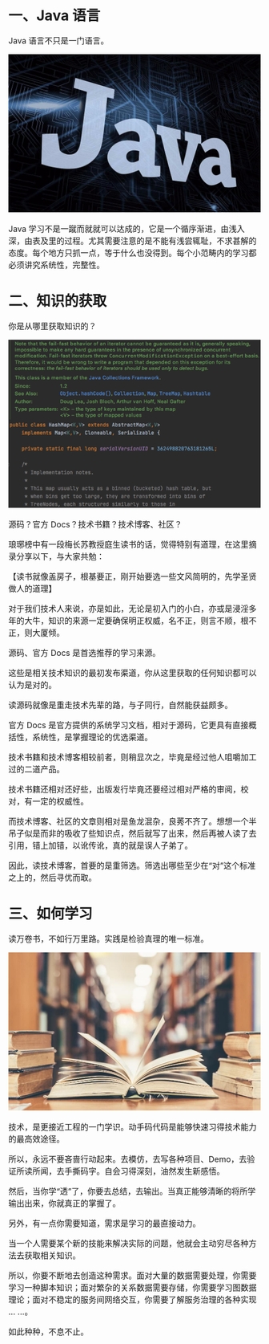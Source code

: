 # 一、Java 语言

<font size = 3>

Java 语言不只是一门语言。

![java](../pic/java.png)

Java 学习不是一蹴而就就可以达成的，它是一个循序渐进，由浅入深，由表及里的过程。尤其需要注意的是不能有浅尝辄耻，不求甚解的态度。每个地方只抓一点，等于什么也没得到。每个小范畴内的学习都必须讲究系统性，完整性。

</font>

# 二、知识的获取

<font size = 3>

你是从哪里获取知识的？

![map](../pic/map.png)

源码？官方 Docs？技术书籍？技术博客、社区？

琅琊榜中有一段梅长苏教授庭生读书的话，觉得特别有道理，在这里摘录分享以下，与大家共勉：

【读书就像盖房子，根基要正，刚开始要选一些文风简明的，先学圣贤做人的道理】

对于我们技术人来说，亦是如此，无论是初入门的小白，亦或是浸淫多年的大牛，知识的来源一定要确保明正权威，名不正，则言不顺，根不正，则大厦倾。

源码、官方 Docs 是首选推荐的学习来源。

这些是相关技术知识的最初发布渠道，你从这里获取的任何知识都可以认为是对的。

读源码就像是重走技术先辈的路，与子同行，自然能获益颇多。

官方 Docs 是官方提供的系统学习文档，相对于源码，它更具有直接概括性，系统性，是掌握理论的优选渠道。

技术书籍和技术博客相较前者，则稍显次之，毕竟是经过他人咀嚼加工过的二道产品。

技术书籍还相对还好些，出版发行毕竟还要经过相对严格的审阅，校对，有一定的权威性。

而技术博客、社区的文章则相对是鱼龙混杂，良莠不齐了。想想一个半吊子似是而非的吸收了些知识点，然后就写了出来，然后再被人读了去引用，错上加错，以讹传讹，真的就是误人子弟了。

因此，读技术博客，首要的是重筛选。筛选出哪些至少在“对”这个标准之上的，然后寻优而取。

</font>

# 三、如何学习

<font size = 3>

读万卷书，不如行万里路。实践是检验真理的唯一标准。

![learn](../pic/learn.jpg)

技术，是更接近工程的一门学识。动手码代码是能够快速习得技术能力的最高效途径。

所以，永远不要吝啬行动起来。去模仿，去写各种项目、Demo，去验证所读所闻，去手撕码字。自会习得深刻，油然发生新感悟。

然后，当你学“透”了，你要去总结，去输出。当真正能够清晰的将所学输出出来，你就真正的掌握了。

另外，有一点你需要知道，需求是学习的最直接动力。

当一个人需要某个新的技能来解决实际的问题，他就会主动穷尽各种方法去获取相关知识。

所以，你要不断地去创造这种需求。面对大量的数据需要处理，你需要学习一种脚本知识；面对繁杂的关系数据需要存储，你需要学习图数据理论；面对不稳定的服务间网络交互，你需要了解服务治理的各种实现 ... ...。

如此种种，不息不止。

</font>